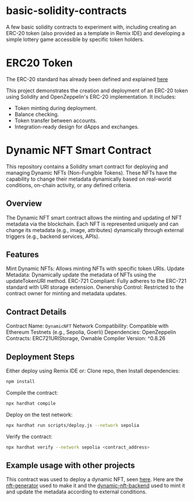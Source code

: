 # basic-solidity-contracts
A few basic solidity contracts to experiment with, including creating an ERC-20 token (also provided as a template in Remix IDE) and developing a simple lottery game accessible by specific token holders.


# ERC20 Token
The ERC-20 standard has already been defined and explained [here](https://github.com/OpenZeppelin/openzeppelin-contracts/blob/release-v4.7/contracts/token/ERC20/ERC20.sol)

This project demonstrates the creation and deployment of an ERC-20 token using Solidity and OpenZeppelin's ERC-20 implementation. It includes:

- Token minting during deployment.
- Balance checking.
- Token transfer between accounts.
- Integration-ready design for dApps and exchanges.

# Dynamic NFT Smart Contract
This repository contains a Solidity smart contract for deploying and managing Dynamic NFTs (Non-Fungible Tokens). These NFTs have the capability to change their metadata dynamically based on real-world conditions, on-chain activity, or any defined criteria.

## Overview
The Dynamic NFT smart contract allows the minting and updating of NFT metadata via the blockchain. Each NFT is represented uniquely and can change its metadata (e.g., image, attributes) dynamically through external triggers (e.g., backend services, APIs).

## Features
Mint Dynamic NFTs: Allows minting NFTs with specific token URIs.
Update Metadata: Dynamically update the metadata of NFTs using the updateTokenURI method.
ERC-721 Compliant: Fully adheres to the ERC-721 standard with URI storage extension.
Ownership Control: Restricted to the contract owner for minting and metadata updates.

## Contract Details
Contract Name: `DynamicNFT`
Network Compatibility: Compatible with Ethereum Testnets (e.g., Sepolia, Goerli)
Dependencies:
OpenZeppelin Contracts: ERC721URIStorage, Ownable
Compiler Version: ^0.8.26

## Deployment Steps
Either deploy using Remix IDE or:
Clone repo, then
Install dependencies:
```bash
npm install
```
Compile the contract:
```bash
npx hardhat compile
```
Deploy on the test network:
```bash
npx hardhat run scripts/deploy.js --network sepolia
```
Verify the contract:
```bash
npx hardhat verify --network sepolia <contract_address>
```

## Example usage with other projects
This contract was used to deploy a dynamic NFT, seen [here](https://testnets.opensea.io/assets/sepolia/0x58f960E4AA01b9EBE72A51b76A92162C04eD03D3/0).
Here are the [nft-generator](https://github.com/0xpoot-poot/nft-generator) used to make it and the [dynamic-nft-backend](https://github.com/0xpoot-poot/dynamic-nft-backend) used to mint it and update the metadata according to external conditions.

